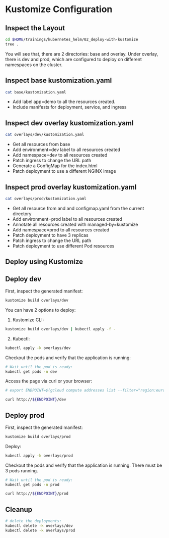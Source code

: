 # Kustomize Configuration

## Inspect the Layout

```bash
cd $HOME/trainings/kubernetes_helm/02_deploy-with-kustomize
tree .
```

You will see that, there are 2 directories: base and overlay. Under overlay, there is dev and prod, which are configured to deploy on different namespaces on the cluster.

## Inspect base kustomization.yaml

```bash
cat base/kustomization.yaml
```

- Add label app=demo to all the resources created.
- Include manifests for deployment, service, and ingress

## Inspect dev overlay kustomization.yaml

```bash
cat overlays/dev/kustomization.yaml
```

- Get all resources from base
- Add environment=dev label to all resources created
- Add namespace=dev to all resources created
- Patch ingress to change the URL path
- Generate a ConfigMap for the index.html
- Patch deployment to use a different NGINX image

## Inspect prod overlay kustomization.yaml

```bash
cat overlays/prod/kustomization.yaml
```

- Get all resource from and and configmap.yaml from the current directory
- Add environment=prod label to all resources created
- Annotate all resources created with managed-by=kustomize
- Add namespace=prod to all resources created
- Patch deployment to have 3 replicas
- Patch ingress to change the URL path
- Patch deployment to use different Pod resources

## Deploy using Kustomize

## Deploy dev

First, inspect the generated manifest:

```bash
kustomize build overlays/dev
```

You can have 2 options to deploy:

1. Kustomize CLI:

```bash
kustomize build overlays/dev | kubectl apply -f -
```

2. Kubectl:

```bash
kubectl apply -k overlays/dev
```

Checkout the pods and verify that the application is running:

```bash
# Wait until the pod is ready:
kubectl get pods -n dev
```

Access the page via curl or your browser:

```bash
# export ENDPOINT=$(gcloud compute addresses list --filter="region:europe-west3" --filter="name=training-kh-addr" --format="get(address)")

curl http://${ENDPOINT}/dev
```

## Deploy prod

First, inspect the generated manifest:

```bash
kustomize build overlays/prod
```

Deploy:

```bash
kubectl apply -k overlays/prod
```

Checkout the pods and verify that the application is running. There must be 3 pods running.

```bash
# Wait until the pod is ready:
kubectl get pods -n prod
```

```bash
curl http://${ENDPOINT}/prod
```

## Cleanup

```bash
# delete the deployments:
kubectl delete -k overlays/dev
kubectl delete -k overlays/prod
```

